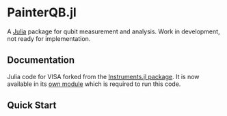 PainterQB.jl
============

A [Julia](http://julialang.org) package for qubit measurement and analysis.
Work in development, not ready for implementation.

Documentation
-------------

Julia code for VISA forked from the [Instruments.jl package](https://github.com/BBN-Q/Instruments.jl). It is now available in its [own module](https://github.com/ajkeller34/VISA.jl) which is required to run this code.

Quick Start
-----------
